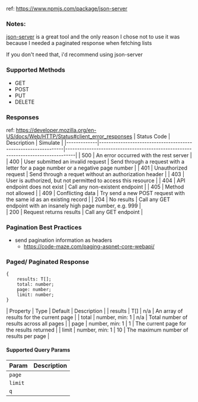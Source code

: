 ref: https://www.npmjs.com/package/json-server

### Notes:
[json-server](https://www.npmjs.com/package/json-server) is a great tool and the only reason I chose not to use it was because I needed a paginated response when fetching lists

If you don't need that, i'd recommend using json-server

### Supported Methods
* GET
* POST
* PUT
* DELETE

### Responses
ref: https://developer.mozilla.org/en-US/docs/Web/HTTP/Status#client_error_responses
| Status Code | Description                                                   | Simulate                                                                         |
|-------------|---------------------------------------------------------------|----------------------------------------------------------------------------------|
| 500         | An error occurred with the rest server                        |
| 400         | User submitted an invalid request                             | Send through a request with a letter for a page number or a negative page number |
| 401         | Unauthorized request                                          | Send through a requet without an authorization header                            |
| 403         | User is authorized, but not permitted to access this resource |
| 404         | API endpoint does not exist                                   | Call any non-existent endpoint                                                   |
| 405         | Method not allowed                                            | 
| 409         | Conflicting data                                              | Try send a new POST request with the same id as an existing record | 
| 204         | No results                                                    | Call any GET endpoint with an insanely high page number, e.g. 999                |                                                     
| 200         | Request returns results                                       | Call any GET endpoint |


### Pagination Best Practices
* send pagination information as headers
    * https://code-maze.com/paging-aspnet-core-webapi/


### Paged/ Paginated Response
```
{
    results: T[];
    total: number;
    page: number;
    limit: number;
}
```   
| Property | Type           | Default | Description                                 |
| results  | T[]            | n/a     | An array of results for the current page    |
| total    | number, min: 1 | n/a     | Total number of results across all pages    |
| page     | number, min: 1 | 1       | The current page for the results returned   |
| limit    | number, min: 1 | 10      | The maximum number of results per page      |

#### Supported Query Params
| Param    | Description |
|----------|-------------|
| `page`   |
| `limit`  |
| `q`      |
